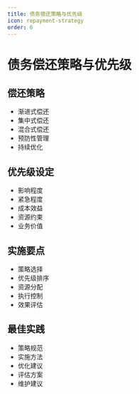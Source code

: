 ```yaml
---
title: 债务偿还策略与优先级
icon: repayment-strategy
order: 6
---
```


# 债务偿还策略与优先级

## 偿还策略
- 渐进式偿还
- 集中式偿还
- 混合式偿还
- 预防性管理
- 持续优化

## 优先级设定
- 影响程度
- 紧急程度
- 成本效益
- 资源约束
- 业务价值

## 实施要点
- 策略选择
- 优先级排序
- 资源分配
- 执行控制
- 效果评估

## 最佳实践
- 策略规范
- 实施方法
- 优化建议
- 评估方案
- 维护建议
